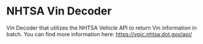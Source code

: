 # NHTSA Vin Decoder
Vin Decoder that utilizes the NHTSA Vehicle API to return Vin information in batch. You can find more information here: https://vpic.nhtsa.dot.gov/api/


